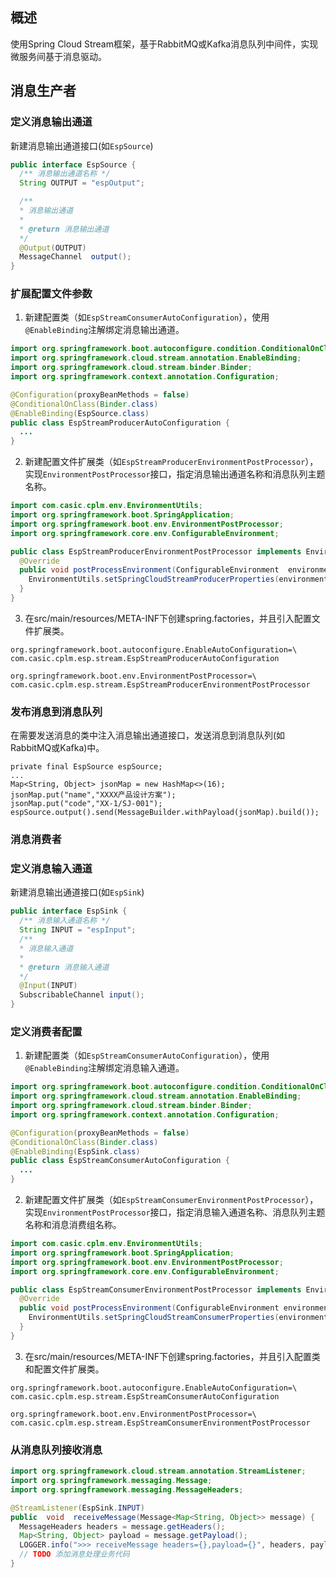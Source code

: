 ## 概述
使用Spring Cloud Stream框架，基于RabbitMQ或Kafka消息队列中间件，实现微服务间基于消息驱动。
## 消息生产者
### 定义消息输出通道
新建消息输出通道接口(如`EspSource`)
```java
public interface EspSource {
  /** 消息输出通道名称 */
  String OUTPUT = "espOutput";

  /**
  * 消息输出通道
  *
  * @return 消息输出通道
  */
  @Output(OUTPUT)
  MessageChannel  output();
}
```
### 
### 扩展配置文件参数
1. 新建配置类（如`EspStreamConsumerAutoConfiguration`），使用`@EnableBinding`注解绑定消息输出通道。
```java
import org.springframework.boot.autoconfigure.condition.ConditionalOnClass;
import org.springframework.cloud.stream.annotation.EnableBinding;
import org.springframework.cloud.stream.binder.Binder;
import org.springframework.context.annotation.Configuration;

@Configuration(proxyBeanMethods = false)
@ConditionalOnClass(Binder.class)
@EnableBinding(EspSource.class)
public class EspStreamProducerAutoConfiguration {
  ...
}
```
2. 新建配置文件扩展类（如`EspStreamProducerEnvironmentPostProcessor`），实现`EnvironmentPostProcessor`接口，指定消息输出通道名称和消息队列主题名称。
```java
import com.casic.cplm.env.EnvironmentUtils;
import org.springframework.boot.SpringApplication;
import org.springframework.boot.env.EnvironmentPostProcessor;
import org.springframework.core.env.ConfigurableEnvironment;

public class EspStreamProducerEnvironmentPostProcessor implements EnvironmentPostProcessor {
  @Override
  public void postProcessEnvironment(ConfigurableEnvironment  environment, SpringApplication  application) {
    EnvironmentUtils.setSpringCloudStreamProducerProperties(environment, EspSource.OUTPUT, "espTopic");
  }
}
```
3. 在src/main/resources/META-INF下创建spring.factories，并且引入配置文件扩展类。
```
org.springframework.boot.autoconfigure.EnableAutoConfiguration=\
com.casic.cplm.esp.stream.EspStreamProducerAutoConfiguration

org.springframework.boot.env.EnvironmentPostProcessor=\
com.casic.cplm.esp.stream.EspStreamProducerEnvironmentPostProcessor
```

### 发布消息到消息队列
在需要发送消息的类中注入消息输出通道接口，发送消息到消息队列(如RabbitMQ或Kafka)中。
```
private final EspSource espSource;
...
Map<String, Object> jsonMap = new HashMap<>(16);
jsonMap.put("name","XXXX产品设计方案");
jsonMap.put("code","XX-1/SJ-001");
espSource.output().send(MessageBuilder.withPayload(jsonMap).build());
```

### 消息消费者
### 定义消息输入通道
新建消息输出通道接口(如`EspSink`)
```java
public interface EspSink {
  /** 消息输入通道名称 */
  String INPUT = "espInput";
  /**
  * 消息输入通道
  *
  * @return 消息输入通道
  */
  @Input(INPUT)
  SubscribableChannel input();
}
```

### 定义消费者配置
1. 新建配置类（如`EspStreamConsumerAutoConfiguration`），使用`@EnableBinding`注解绑定消息输入通道。
```java
import org.springframework.boot.autoconfigure.condition.ConditionalOnClass;
import org.springframework.cloud.stream.annotation.EnableBinding;
import org.springframework.cloud.stream.binder.Binder;
import org.springframework.context.annotation.Configuration;

@Configuration(proxyBeanMethods = false)
@ConditionalOnClass(Binder.class)
@EnableBinding(EspSink.class)
public class EspStreamConsumerAutoConfiguration {
  ...
}
```
2. 新建配置文件扩展类（如`EspStreamConsumerEnvironmentPostProcessor`），实现`EnvironmentPostProcessor`接口，指定消息输入通道名称、消息队列主题名称和消息消费组名称。
```java
import com.casic.cplm.env.EnvironmentUtils;
import org.springframework.boot.SpringApplication;
import org.springframework.boot.env.EnvironmentPostProcessor;
import org.springframework.core.env.ConfigurableEnvironment;

public class EspStreamConsumerEnvironmentPostProcessor implements EnvironmentPostProcessor {
  @Override
  public void postProcessEnvironment(ConfigurableEnvironment environment, SpringApplication application) {
    EnvironmentUtils.setSpringCloudStreamConsumerProperties(environment, EspSink.INPUT, "espTopic", "EspTopicGroup");
  }
}
```
3. 在src/main/resources/META-INF下创建spring.factories，并且引入配置类和配置文件扩展类。
```
org.springframework.boot.autoconfigure.EnableAutoConfiguration=\
com.casic.cplm.esp.stream.EspStreamConsumerAutoConfiguration

org.springframework.boot.env.EnvironmentPostProcessor=\
com.casic.cplm.esp.stream.EspStreamConsumerEnvironmentPostProcessor
```

### 从消息队列接收消息
```java
import org.springframework.cloud.stream.annotation.StreamListener;
import org.springframework.messaging.Message;
import org.springframework.messaging.MessageHeaders;

@StreamListener(EspSink.INPUT)
public  void  receiveMessage(Message<Map<String, Object>> message) {
  MessageHeaders headers = message.getHeaders();
  Map<String, Object> payload = message.getPayload();
  LOGGER.info(">>> receiveMessage headers={},payload={}", headers, payload);
  // TODO 添加消息处理业务代码
}
```